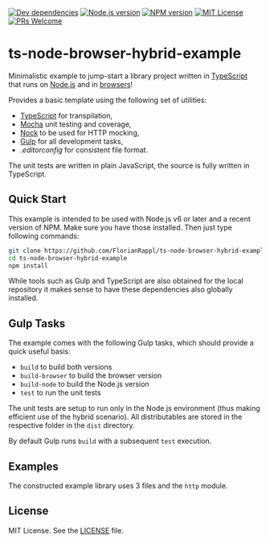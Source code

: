 [![Dev dependencies][dependencies-badge]][dependencies]
[![Node.js version][nodejs-badge]][nodejs]
[![NPM version][npm-badge]][npm]
[![MIT License][license-badge]][license]
[![PRs Welcome][prs-badge]][prs]

# ts-node-browser-hybrid-example

Minimalistic example to jump-start a library project written in [TypeScript][typescript] that runs on [Node.js][nodejs] and in [browsers][browserify]!

Provides a basic template using the following set of utilities:

+ [TypeScript][typescript] for transpilation,
+ [Mocha][mocha] unit testing and coverage,
+ [Nock][nock] to be used for HTTP mocking,
+ [Gulp][gulp] for all development tasks,
+ *.editorconfig* for consistent file format.

The unit tests are written in plain JavaScript, the source is fully written in TypeScript.

## Quick Start

This example is intended to be used with Node.js v6 or later and a recent version of NPM. Make sure you have those installed. Then just type following commands:

```bash
git clone https://github.com/FlorianRappl/ts-node-browser-hybrid-example
cd ts-node-browser-hybrid-example
npm install
```

While tools such as Gulp and TypeScript are also obtained for the local repository it makes sense to have these dependencies also globally installed.

## Gulp Tasks

The example comes with the following Gulp tasks, which should provide a quick useful basis:

* `build` to build both versions
* `build-browser` to build the browser version
* `build-node` to build the Node.js version
* `test` to run the unit tests

The unit tests are setup to run only in the Node.js environment (thus making efficient use of the hybrid scenario). All distributables are stored in the respective folder in the `dist` directory.

By default Gulp runs `build` with a subsequent `test` execution.

## Examples

The constructed example library uses 3 files and the `http` module.

## License

MIT License. See the [LICENSE][license] file.

[dependencies-badge]: https://david-dm.org/FlorianRappl/ts-node-browser-hybrid-example/dev-status.svg
[dependencies]: https://david-dm.org/FlorianRappl/ts-node-browser-hybrid-example?type=dev
[nodejs-badge]: https://img.shields.io/badge/node->=%206.0.0-blue.svg
[nodejs]: https://nodejs.org/dist/latest-v6.x/docs/api/
[browserify]: http://browserify.org
[npm-badge]: https://img.shields.io/badge/npm->=%203.10.9-blue.svg
[npm]: https://docs.npmjs.com/
[typescript]: https://www.typescriptlang.org/
[license-badge]: https://img.shields.io/badge/license-MIT-blue.svg
[license]: https://github.com/FlorianRappl/ts-node-browser-hybrid-example/blob/master/LICENSE
[prs-badge]: https://img.shields.io/badge/PRs-welcome-brightgreen.svg
[prs]: http://makeapullrequest.com
[mocha]: https://mochajs.org
[nock]: https://github.com/node-nock/nock
[gulp]: http://gulpjs.com